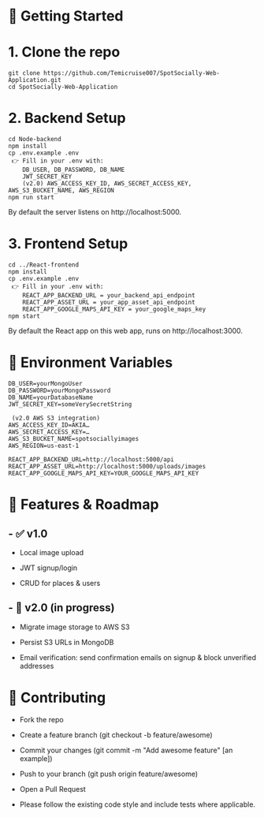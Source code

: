 # 🚀 Getting Started
# 1. Clone the repo
```
git clone https://github.com/Temicruise007/SpotSocially-Web-Application.git
cd SpotSocially-Web-Application
```

# 2. Backend Setup
```
cd Node-backend
npm install
cp .env.example .env
 👉 Fill in your .env with:
    DB_USER, DB_PASSWORD, DB_NAME
    JWT_SECRET_KEY
    (v2.0) AWS_ACCESS_KEY_ID, AWS_SECRET_ACCESS_KEY, AWS_S3_BUCKET_NAME, AWS_REGION
npm run start
```
By default the server listens on http://localhost:5000.

# 3. Frontend Setup
```
cd ../React-frontend
npm install
cp .env.example .env
 👉 Fill in your .env with:
    REACT_APP_BACKEND_URL = your_backend_api_endpoint
    REACT_APP_ASSET_URL = your_app_asset_api_endpoint
    REACT_APP_GOOGLE_MAPS_API_KEY = your_google_maps_key
npm start
```
By default the React app on this web app, runs on http://localhost:3000.

# 🔧 Environment Variables
```
DB_USER=yourMongoUser
DB_PASSWORD=yourMongoPassword
DB_NAME=yourDatabaseName
JWT_SECRET_KEY=someVerySecretString

 (v2.0 AWS S3 integration)
AWS_ACCESS_KEY_ID=AKIA…
AWS_SECRET_ACCESS_KEY=…
AWS_S3_BUCKET_NAME=spot­socially­images
AWS_REGION=us-east-1
```

```
REACT_APP_BACKEND_URL=http://localhost:5000/api
REACT_APP_ASSET_URL=http://localhost:5000/uploads/images
REACT_APP_GOOGLE_MAPS_API_KEY=YOUR_GOOGLE_MAPS_API_KEY
```


# 🎯 Features & Roadmap
## - ✅ v1.0

- Local image upload

- JWT signup/login

- CRUD for places & users

## - 🚧 v2.0 (in progress)

- Migrate image storage to AWS S3

- Persist S3 URLs in MongoDB

- Email verification: send confirmation emails on signup & block unverified addresses


# 🤝 Contributing
- Fork the repo

- Create a feature branch (git checkout -b feature/awesome)

- Commit your changes (git commit -m "Add awesome feature" [an example])

- Push to your branch (git push origin feature/awesome)

- Open a Pull Request

- Please follow the existing code style and include tests where applicable.
